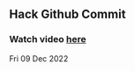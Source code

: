 
 ## Hack Github Commit 
 ### Watch video <a href="https://www.youtube.com">here</a> 
 Fri 09 Dec 2022 
